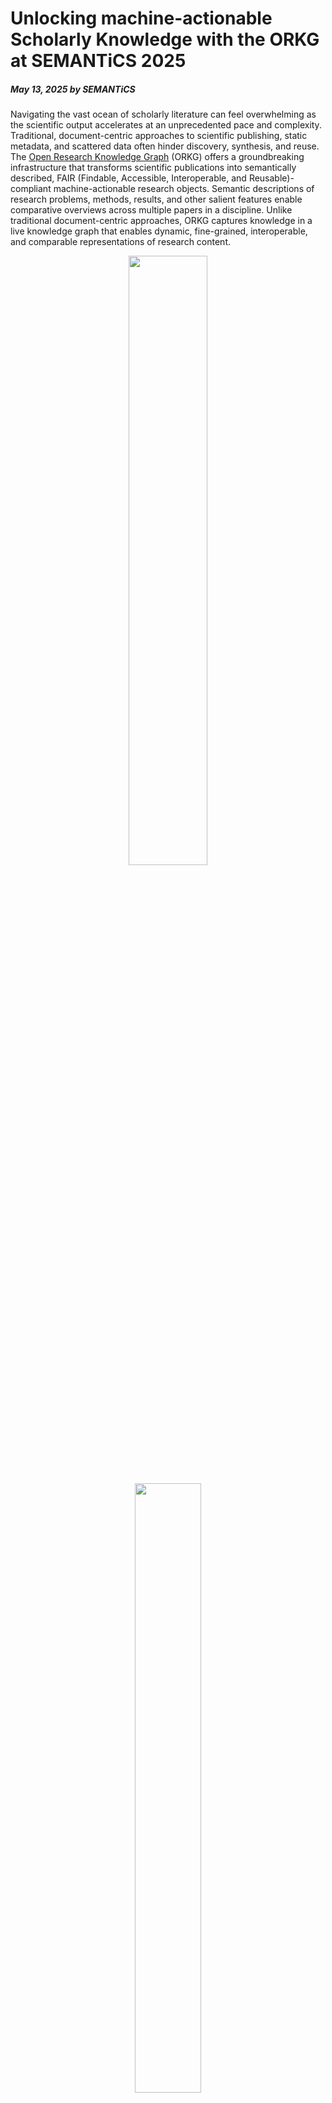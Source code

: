 # Unlocking machine-actionable Scholarly Knowledge with the ORKG at SEMANTiCS 2025
##### May 13, 2025 by SEMANTiCS

<p>Navigating the vast ocean of scholarly literature can feel overwhelming as the scientific output accelerates at an unprecedented pace and complexity. Traditional, document-centric approaches to scientific publishing, static metadata, and scattered data often hinder discovery, synthesis, and reuse. The <a href="https://orkg.org/">Open Research Knowledge Graph</a> (ORKG) offers a groundbreaking infrastructure that transforms scientific publications into semantically described, FAIR (Findable, Accessible, Interoperable, and Reusable)-compliant machine-actionable research objects. Semantic descriptions of research problems, methods, results, and other salient features enable comparative overviews across multiple papers in a discipline. Unlike traditional document-centric approaches, ORKG captures knowledge in a live knowledge graph that enables dynamic, fine-grained, interoperable, and comparable representations of research content.</p>

<div style="text-align: center;">
<img src="../img/news/2025_05_13.jpg" style="" width="50%" height="auto" alt="">


<figure>
    <img src="../img/news/2025_05_13-2.jpg" style="" width="50%" height="auto" alt="">
    <figcaption>The ORKG serves as a lighthouse in the publication flood, enabling structured contributions.</figcaption>
</figure>
</div>

<p>Authors submitting papers to SEMANTiCS 2025 can directly contribute to and benefit from the ORKG using cutting-edge semantic tools and frameworks. We invite the authors to semantically enrich their submissions using state-of-the-art <a href="https://academy.orkg.org/orkg-academy/main/courses/comparison-course.html">ORKG Comparisons</a> to contextualize their work. For more information please check out our tutorial <a href="https://orkg.org/help-center/article/17/How-to_and_demonstration_videos">here</a>. Using the ORKG Comparisons, authors can highlight how their submitted contribution relates to existing studies in the discipline. Structured comparisons in the ORKG.</p>

<ul>
  <li>Show key differences in, e.g., methods, results, and datasets.</li>
  <li>Position novel findings in the research landscape.</li>
  <li>Let other researchers easily compare, contrast, and discover current work, thereby improving the peer-review process.</li>
</ul>

<p>Although semantic enhancement of submission is optional, we highly encourage authors to participate in building a more open and machine-readable scientific future. ORKG Comparisons are not merely semantic  add-ons to your submissions, they are recognized valuable scholarly outputs, each with its own DOI, making your work more visible, citable, and impactful in the research ecosystem. The most outstanding ORKG Comparison will receive a “Best ORKG Comparison Award” and a cash prize.</p>

<p>Your paper deserves more than static PDF status. By semantically enriching your work through an ORKG Comparison, you empower machines and humans  to understand, reuse, and build upon your ideas. Let’s shape the future of scholarly communication at SEMANTiCS 2025 - with your research in the ORKG. </p>

**Vinodh Ilangovan & Lena John, TIB - Leibniz Information Centre for Science and Technology, Hannover, Germany**
